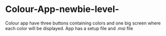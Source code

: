 # Colour-App-newbie-level-
Colour app have three buttons containing colors and one big screen where each color will be displayed. App has a setup file and .msi file
